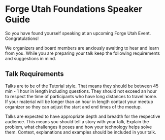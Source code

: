 # Forge Utah Foundations Speaker Guide

So you have found yourself speaking at an upcoming Forge Utah Event. Congratulations!

We organizers and board members are anxiously awaiting to hear and learn from you. While you are preparing your talk keep the following requirements and suggestions in mind.

## Talk Requirements

Talks are to be of the Tutorial style. That means they should be between 45 min - 1 hour in length including questions. They should not exceed an hour to respect the time of participants who have long distances to travel home. If your material will be longer than an hour in length contact your meetup organizer so they can adjust the start and end times of the meetup. 

Talks are expected to have appropriate depth and breadth for the respective audience. This means you should tell a story with your talk, Explain the problem, what challenges it poses and how your technology helps solve them. Context, explanations and examples should be included in your talk. 

